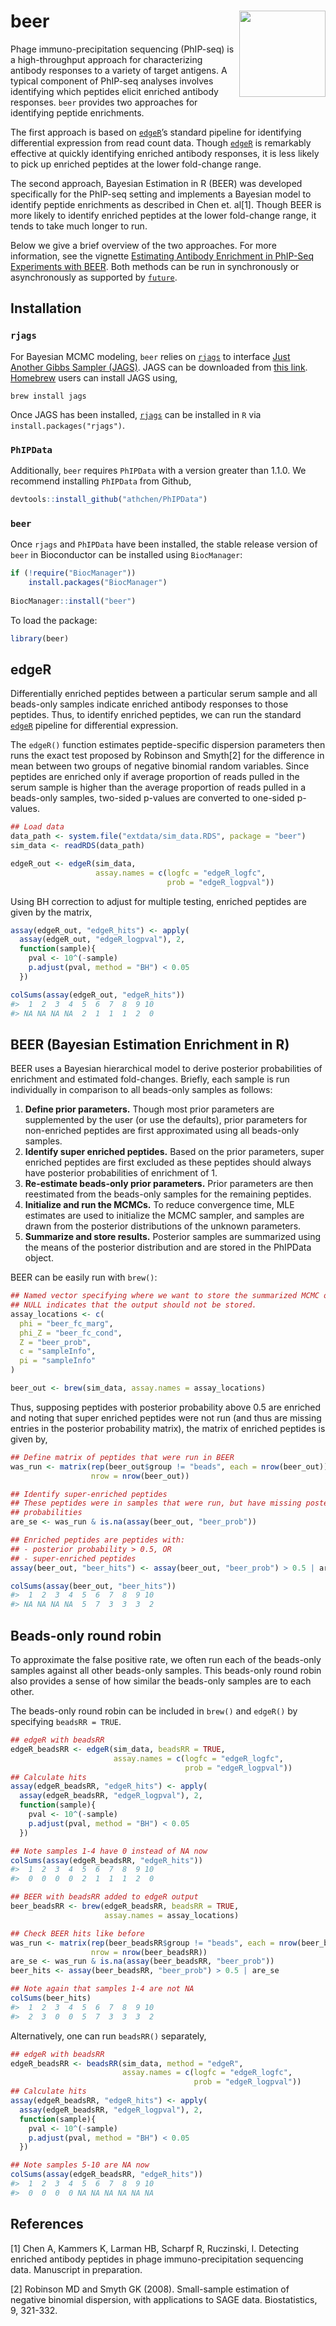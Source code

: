 
<!-- README.md is generated from README.Rmd. Please edit that file -->

# beer <img src='man/figures/logo.png' align="right" height="138" />

<!-- badges: start -->
<!-- badges: end -->

Phage immuno-precipitation sequencing (PhIP-seq) is a high-throughput
approach for characterizing antibody responses to a variety of target
antigens. A typical component of PhIP-seq analyses involves identifying
which peptides elicit enriched antibody responses. `beer` provides two
approaches for identifying peptide enrichments.

The first approach is based on
[`edgeR`](https://bioconductor.org/packages/release/bioc/html/edgeR.html)’s
standard pipeline for identifying differential expression from read
count data. Though
[`edgeR`](https://bioconductor.org/packages/release/bioc/html/edgeR.html)
is remarkably effective at quickly identifying enriched antibody
responses, it is less likely to pick up enriched peptides at the lower
fold-change range.

The second approach, Bayesian Estimation in R (BEER) was developed
specifically for the PhIP-seq setting and implements a Bayesian model to
identify peptide enrichments as described in Chen et. al[1]. Though BEER
is more likely to identify enriched peptides at the lower fold-change
range, it tends to take much longer to run.

Below we give a brief overview of the two approaches. For more
information, see the vignette [Estimating Antibody Enrichment in
PhIP-Seq Experiments with BEER](addurl). Both methods can be run in
synchronously or asynchronously as supported by
[`future`](https://cran.r-project.org/web/packages/future/index.html).

## Installation

### `rjags`

For Bayesian MCMC modeling, `beer` relies on
[`rjags`](https://cran.r-project.org/web/packages/rjags/index.html) to
interface [Just Another Gibbs Sampler
(JAGS)](https://mcmc-jags.sourceforge.io/). JAGS can be downloaded from
[this link](https://sourceforge.net/projects/mcmc-jags/files/).
[Homebrew](https://brew.sh/) users can install JAGS using,

    brew install jags

Once JAGS has been installed,
[`rjags`](https://cran.r-project.org/web/packages/rjags/index.html) can
be installed in `R` via `install.packages("rjags")`.

### `PhIPData`

Additionally, `beer` requires `PhIPData` with a version greater than
1.1.0. We recommend installing `PhIPData` from Github,

``` r
devtools::install_github("athchen/PhIPData")
```

### `beer`

Once `rjags` and `PhIPData` have been installed, the stable release
version of `beer` in Bioconductor can be installed using `BiocManager`:

``` r
if (!require("BiocManager"))
    install.packages("BiocManager")
    
BiocManager::install("beer")
```

To load the package:

``` r
library(beer)
```

## edgeR

Differentially enriched peptides between a particular serum sample and
all beads-only samples indicate enriched antibody responses to those
peptides. Thus, to identify enriched peptides, we can run the standard
[`edgeR`](https://bioconductor.org/packages/release/bioc/html/edgeR.html)
pipeline for differential expression.

The `edgeR()` function estimates peptide-specific dispersion parameters
then runs the exact test proposed by Robinson and Smyth[2] for the
difference in mean between two groups of negative binomial random
variables. Since peptides are enriched only if average proportion of
reads pulled in the serum sample is higher than the average proportion
of reads pulled in a beads-only samples, two-sided p-values are
converted to one-sided p-values.

``` r
## Load data
data_path <- system.file("extdata/sim_data.RDS", package = "beer")
sim_data <- readRDS(data_path)
```

``` r
edgeR_out <- edgeR(sim_data, 
                   assay.names = c(logfc = "edgeR_logfc", 
                                   prob = "edgeR_logpval"))
```

Using BH correction to adjust for multiple testing, enriched peptides
are given by the matrix,

``` r
assay(edgeR_out, "edgeR_hits") <- apply(
  assay(edgeR_out, "edgeR_logpval"), 2, 
  function(sample){
    pval <- 10^(-sample)
    p.adjust(pval, method = "BH") < 0.05
  })

colSums(assay(edgeR_out, "edgeR_hits"))
#>  1  2  3  4  5  6  7  8  9 10 
#> NA NA NA NA  2  1  1  1  2  0
```

## BEER (Bayesian Estimation Enrichment in R)

BEER uses a Bayesian hierarchical model to derive posterior
probabilities of enrichment and estimated fold-changes. Briefly, each
sample is run individually in comparison to all beads-only samples as
follows:

1.  **Define prior parameters.** Though most prior parameters are
    supplemented by the user (or use the defaults), prior parameters for
    non-enriched peptides are first approximated using all beads-only
    samples.
2.  **Identify super enriched peptides.** Based on the prior parameters,
    super enriched peptides are first excluded as these peptides should
    always have posterior probabilities of enrichment of 1.
3.  **Re-estimate beads-only prior parameters.** Prior parameters are
    then reestimated from the beads-only samples for the remaining
    peptides.
4.  **Initialize and run the MCMCs.** To reduce convergence time, MLE
    estimates are used to initialize the MCMC sampler, and samples are
    drawn from the posterior distributions of the unknown parameters.
5.  **Summarize and store results.** Posterior samples are summarized
    using the means of the posterior distribution and are stored in the
    PhIPData object.

BEER can be easily run with `brew()`:

``` r
## Named vector specifying where we want to store the summarized MCMC output
## NULL indicates that the output should not be stored.
assay_locations <- c(
  phi = "beer_fc_marg", 
  phi_Z = "beer_fc_cond", 
  Z = "beer_prob", 
  c = "sampleInfo", 
  pi = "sampleInfo"
)

beer_out <- brew(sim_data, assay.names = assay_locations)
```

Thus, supposing peptides with posterior probability above 0.5 are
enriched and noting that super enriched peptides were not run (and thus
are missing entries in the posterior probability matrix), the matrix of
enriched peptides is given by,

``` r
## Define matrix of peptides that were run in BEER
was_run <- matrix(rep(beer_out$group != "beads", each = nrow(beer_out)), 
                  nrow = nrow(beer_out))

## Identify super-enriched peptides
## These peptides were in samples that were run, but have missing posterior 
## probabilities
are_se <- was_run & is.na(assay(beer_out, "beer_prob"))

## Enriched peptides are peptides with:
## - posterior probability > 0.5, OR
## - super-enriched peptides
assay(beer_out, "beer_hits") <- assay(beer_out, "beer_prob") > 0.5 | are_se

colSums(assay(beer_out, "beer_hits"))
#>  1  2  3  4  5  6  7  8  9 10 
#> NA NA NA NA  5  7  3  3  3  2
```

## Beads-only round robin

To approximate the false positive rate, we often run each of the
beads-only samples against all other beads-only samples. This beads-only
round robin also provides a sense of how similar the beads-only samples
are to each other.

The beads-only round robin can be included in `brew()` and `edgeR()` by
specifying `beadsRR = TRUE`.

``` r
## edgeR with beadsRR
edgeR_beadsRR <- edgeR(sim_data, beadsRR = TRUE, 
                       assay.names = c(logfc = "edgeR_logfc", 
                                       prob = "edgeR_logpval"))
## Calculate hits
assay(edgeR_beadsRR, "edgeR_hits") <- apply(
  assay(edgeR_beadsRR, "edgeR_logpval"), 2, 
  function(sample){
    pval <- 10^(-sample)
    p.adjust(pval, method = "BH") < 0.05
  })

## Note samples 1-4 have 0 instead of NA now
colSums(assay(edgeR_beadsRR, "edgeR_hits"))
#>  1  2  3  4  5  6  7  8  9 10 
#>  0  0  0  0  2  1  1  1  2  0
```

``` r
## BEER with beadsRR added to edgeR output
beer_beadsRR <- brew(edgeR_beadsRR, beadsRR = TRUE, 
                     assay.names = assay_locations)

## Check BEER hits like before
was_run <- matrix(rep(beer_beadsRR$group != "beads", each = nrow(beer_beadsRR)), 
                  nrow = nrow(beer_beadsRR))
are_se <- was_run & is.na(assay(beer_beadsRR, "beer_prob"))
beer_hits <- assay(beer_beadsRR, "beer_prob") > 0.5 | are_se

## Note again that samples 1-4 are not NA 
colSums(beer_hits)
#>  1  2  3  4  5  6  7  8  9 10 
#>  2  3  0  0  5  7  3  3  3  2
```

Alternatively, one can run `beadsRR()` separately,

``` r
## edgeR with beadsRR
edgeR_beadsRR <- beadsRR(sim_data, method = "edgeR", 
                         assay.names = c(logfc = "edgeR_logfc", 
                                         prob = "edgeR_logpval"))
## Calculate hits
assay(edgeR_beadsRR, "edgeR_hits") <- apply(
  assay(edgeR_beadsRR, "edgeR_logpval"), 2, 
  function(sample){
    pval <- 10^(-sample)
    p.adjust(pval, method = "BH") < 0.05
  })

## Note samples 5-10 are NA now
colSums(assay(edgeR_beadsRR, "edgeR_hits"))
#>  1  2  3  4  5  6  7  8  9 10 
#>  0  0  0  0 NA NA NA NA NA NA
```

## References

[1] Chen A, Kammers K, Larman HB, Scharpf R, Ruczinski, I. Detecting
enriched antibody peptides in phage immuno-precipitation sequencing
data. Manuscript in preparation.

[2] Robinson MD and Smyth GK (2008). Small-sample estimation of negative
binomial dispersion, with applications to SAGE data. Biostatistics, 9,
321-332.
